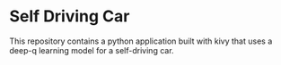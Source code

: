 # Self Driving Car

This repository contains a python application built with kivy that uses a deep-q learning model for a self-driving car.

